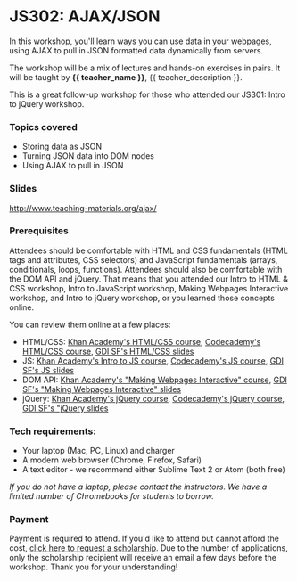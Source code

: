 # JS302: AJAX/JSON

In this workshop, you'll learn ways you can use data in your webpages, using AJAX to pull in JSON formatted data dynamically from servers.

The workshop will be a mix of lectures and hands-on exercises in pairs. It will be taught by **{{ teacher_name }}**, {{ teacher_description }}.

This is a great follow-up workshop for those who attended our JS301: Intro to jQuery workshop.

### Topics covered

* Storing data as JSON
* Turning JSON data into DOM nodes
* Using AJAX to pull in JSON

### Slides

http://www.teaching-materials.org/ajax/

### Prerequisites

Attendees should be comfortable with HTML and CSS fundamentals (HTML tags and attributes, CSS selectors) and JavaScript fundamentals (arrays, conditionals, loops, functions). Attendees should also be comfortable with the DOM API and jQuery. That means that you attended our Intro to HTML & CSS workshop, Intro to JavaScript workshop, Making Webpages Interactive workshop, and Intro to jQuery workshop, or you learned those concepts online.

You can review them online at a few places:
* HTML/CSS: [Khan Academy's HTML/CSS course](https://www.khanacademy.org/computing/computer-programming/html-css), [Codecademy's HTML/CSS course](https://www.codecademy.com/learn/learn-html), [GDI SF's HTML/CSS slides](http://teaching-materials.org/htmlcss-1day)
* JS: [Khan Academy's Intro to JS course](https://www.khanacademy.org/computing/computer-programming/programming), [Codecademy's JS course](https://www.codecademy.com/learn/learn-javascript),  [GDI SF's JS slides](http://teaching-materials.org/javascript)
* DOM API: [Khan Academy's "Making Webpages Interactive" course](https://www.khanacademy.org/computing/computer-programming/html-css-js), [GDI SF's "Making Webpages Interactive" slides](https://www.teaching-materials.org/jsweb/)
* jQuery: [Khan Academy's jQuery course](https://www.khanacademy.org/computing/computer-programming/html-js-jquery), [Codecademy's jQuery course](https://www.codecademy.com/tracks/jquery), [GDI SF's "jQuery slides](https://www.teaching-materials.org/jquery/#/)


### Tech requirements:

* Your laptop (Mac, PC, Linux) and charger
* A modern web browser (Chrome, Firefox, Safari)
* A text editor - we recommend either Sublime Text 2 or Atom (both free)

*If you do not have a laptop, please contact the instructors. We have a limited number of Chromebooks for students to borrow.*

### Payment

Payment is required to attend. If you'd like to attend but cannot afford the cost, [click here to request a scholarship](https://docs.google.com/forms/d/e/1FAIpQLSfiUBN4yve3L7iociXzcqNgEtrljsn_7mCgZ3eUtvAEr3bcQg/viewform). Due to the number of applications, only the scholarship recipient will receive an email a few days before the workshop. Thank you for your understanding!
